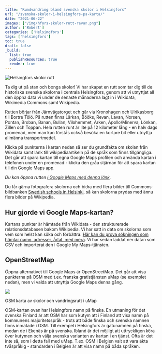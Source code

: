 ```yaml
---
title: "Rundvandring bland svenska skolor i Helsingfors"
url: "/svenska-skolor-i-helsingfors-pa-karta/"
date: "2021-06-22"
images: ["/img/hfors-skolor-rutt-revan.png"]
author: ['Robert']
categories: ['Helsingfors']
tags: ['helsingfors']
toc: true
draft: false
_build:
  list: true
  publishResources: true
  render: true
---
```


![Helsingfors skolor rutt](/img/hfors-skolor-rutt-revan.png)


Ta dig ut på stan och bonga skolor! Vi har skapat en rutt som tar dig till de historiska svenska skolorna i centrala Helsingfors, genom att vi utnyttjat all den öppna data vi under de senaste månaderna lagt in i Wikidata, Wikimedia Commons samt Wikipedia.

Rutten börjar från Järnvägstorget och går via Kronohagen och Ulrikasborg till Bortre Tölö. På rutten finns Lärkan, Bööks, Revan, Lavan, Norsen, Pontan, Broban, Banan, Bullan, Vilohemmet, Arken, Apollo/Minerva, Lönkan, Zillen och Toppan. Hela rutten runt är lite på 12 kilometer lång - en halv dags promenad, men man kan förstås också besöka en kortare bit eller utnyttja allmänna transportmedel.

Klicka på punkterna i kartan nedan så ser du grundfakta om skolan från Wikidata samt länk till wikipediaartikeln på de språk som finns tillgängliga. Det går att spara kartan till egna Google Maps profilen och använda kartan i telefonen under en promenad - klicka den gråa stjärnan för att spara kartan till din Google Maps app.

_Du kan öppna rutten [i Google Maps med denna länk](https://www.google.com/maps/d/u/0/edit?mid=1Wx9eRoaVYWwcBkvgp7t9qVTum6wrV0r-&usp=sharing)._

Du får gärna fotografera skolorna och bidra med flera bilder till Commons-bildbanken [Swedish schools in Helsinki](https://commons.wikimedia.org/wiki/Category:Swedish_schools_in_Helsinki), så kan skolorna prydas med ännu flera bilder på Wikipedia.

## Hur gjorde vi Google Maps-kartan?

Kartans punkter är hämtade från Wikidata - den strukturerade relationsdatabasen bakom Wikipedia. Vi har satt in data om skolorna som vem som helst kan söka och förbättra. [Här kan du prova sökningen som hämtar namn, adresser, årtal, med mera](https://query.wikidata.org/#%23%20svenska%20folkskolor%20%28Q513984%29%20och%20l%C3%A4roverk%20%28Q10572388%29%20i%20Helsingfors%0ASELECT%20%20%20%0A%20%20%20%3FitemLabel%20%0A%20%20%20%3Fsmeknamn%20%0A%20%20%20%3F%C3%A5rtal%20%0A%20%20%20%3FtypeLabel%0A%20%20%20%3Fgatuadress%20%0A%20%20%20%28GROUP_CONCAT%28DISTINCT%20%3Fp112label%3BSEPARATOR%3D%22%2C%20%22%29%20AS%20%3Fgrundare%29%20%0A%20%20%20%28GROUP_CONCAT%28DISTINCT%20%3Fp1366label%3BSEPARATOR%3D%22%2C%20%22%29%20AS%20%3Fersattav%29%20%0A%20%20%20%28GROUP_CONCAT%28DISTINCT%20%3Fwpsv%3BSEPARATOR%3D%22%2C%20%22%29%20AS%20%3Fwp_sv%29%20%0A%20%20%20%28GROUP_CONCAT%28DISTINCT%20%3Fwpfi%3BSEPARATOR%3D%22%2C%20%22%29%20AS%20%3Fwp_fi%29%20%0A%20%20%20%28GROUP_CONCAT%28DISTINCT%20%3Fwpen%3BSEPARATOR%3D%22%2C%20%22%29%20AS%20%3Fwp_en%29%20%0A%20%20%20%3Fitem%20%0A%20%20%20%3FitemDescription%20%0A%20%20%20%3Fkoordinater%20%0A%20%20%20%3Fbild%20%0A%20%20%20%3Flat%0A%20%20%20%3Flon%0A%23%20%20%20%3Frgb%20%0A%0AWHERE%20%7B%0A%20%20SERVICE%20wikibase%3Alabel%20%7B%20bd%3AserviceParam%20wikibase%3Alanguage%20%22%5BAUTO_LANGUAGE%5D%2Csv%22.%20%7D%0A%20%20VALUES%20%3Ftype%20%7Bwd%3AQ513984%20wd%3AQ10572388%20wd%3AQ55043%20wd%3AQ101244523%7D%0A%20%20%3Fitem%20wdt%3AP31%20%3Ftype.%0A%20%20%3Fitem%20wdt%3AP131%20wd%3AQ1757.%0A%20%20%3Fitem%20wdt%3AP37%20wd%3AQ9027.%0A%20%20OPTIONAL%7B%3Fitem%20wdt%3AP18%20%3Fbild.%7D%0A%20%20OPTIONAL%7B%3Fitem%20wdt%3AP571%20%3Fp571.%7D%0A%20%20OPTIONAL%7B%3Fitem%20wdt%3AP576%20%3Fp576.%7D%0A%20%20BIND%28CONCAT%28SUBSTR%28STR%28COALESCE%28%3Fp571%2C%22%22%29%29%2C1%2C4%29%2C%22-%22%2CSUBSTR%28STR%28COALESCE%28%3Fp576%2C%22%22%29%29%2C1%2C4%29%29%20AS%20%3F%C3%A5rtal%29%0A%20%20OPTIONAL%20%7B%3Fitem%20wdt%3AP1449%20%3Fsmeknamn.%7D%0A%20%20OPTIONAL%20%7B%3Fitem%20wdt%3AP6375%20%3Fgatuadress%7D%0A%20%20OPTIONAL%20%7B%3Fitem%20wdt%3AP625%20%3Fkoordinater%7D%0A%20%20OPTIONAL%20%7B%3Fitem%20wdt%3AP112%20%3Fp112.%20%3Fp112%20rdfs%3Alabel%20%3Fp112label%20.%20FILTER%28lang%28%3Fp112label%29%3D%27sv%27%29%20%7D%0A%20%20OPTIONAL%20%7B%3Fitem%20wdt%3AP1366%20%3Fp1366.%20%3Fp1366%20rdfs%3Alabel%20%3Fp1366label%20.%20FILTER%28lang%28%3Fp1366label%29%3D%27sv%27%29%20%7D%0A%20%20OPTIONAL%20%7B%3Fwpsv%20schema%3Aabout%20%3Fitem%20.%20%3Fwpsv%20schema%3AisPartOf%20%3Chttps%3A%2F%2Fsv.wikipedia.org%2F%3E.%7D%0A%20%20OPTIONAL%20%7B%3Fwpfi%20schema%3Aabout%20%3Fitem%20.%20%3Fwpfi%20schema%3AisPartOf%20%3Chttps%3A%2F%2Ffi.wikipedia.org%2F%3E.%7D%0A%20%20OPTIONAL%20%7B%3Fwpen%20schema%3Aabout%20%3Fitem%20.%20%3Fwpen%20schema%3AisPartOf%20%3Chttps%3A%2F%2Fen.wikipedia.org%2F%3E.%7D%0A%20%20BIND%28geof%3Alatitude%28%3Fkoordinater%29%20as%20%3Flat%29%0A%20%20BIND%28geof%3Alongitude%28%3Fkoordinater%29%20as%20%3Flon%29%20%20%0A%0A%20%20SERVICE%20wikibase%3Alabel%20%7B%20bd%3AserviceParam%20wikibase%3Alanguage%20%22sv%2C%5BAUTO_LANGUAGE%5D%22.%20%7D%0A%7D%20%20%0AGROUP%20BY%20%3Fitem%20%3FitemLabel%20%3F%C3%A5rtal%20%3Fsmeknamn%20%3FitemDescription%20%3Fkoordinater%20%3FgrundareLabel%20%3Fbild%20%3FtypeLabel%20%3Frgb%20%3Fgatuadress%20%3Flat%20%3Flon%0AORDER%20BY%20DESC%28%3FtypeLabel%29%20%3F%C3%A5rtal%20%0ALIMIT%202500). Vi har sedan laddat ner datan som CSV och importerat den i Google My Maps-tjänsten.

## OpenStreetMap

Öppna alternativet till Google Maps är OpenStreetMap. Det går att visa punkterna på OSM med t.ex. franska gratistjänsten uMap (se exemplet nedan), men vi valda att utnyttja Google Maps denna gång.

![](https://projektfredrika.fi/wp-content/uploads/2022/10/Screenshot-2022-10-24-at-22.37.25-1024x300.png)

OSM karta av skolor och vandringsrutt i uMap

OSM-kartan ovan har Helsingfors namn på finska. En utmaning för det svenska Finland är att OSM har som kutym att i Finland att visa namn på kommunens majoritetsspråk - trots att både finska och svenska namnen finns inmatade i OSM. Till exempel i Helsingfors är gatunamnen på finska, medan de i Ekenäs är på svenska. Ibland är det möjligt att uttryckligen köra över kutymen och välja svenska varianten av kartan i en tjänst. Ofta är det inte så, som i detta fall med uMap. T.ex. OSM i Belgien valt att vara äkta tvåspråkig - standarden i Belgien är att visa namn på båda språken.
